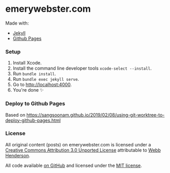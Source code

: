 # emerywebster.com

Made with:

- [Jekyll](https://jekyllrb.com/)
- [Github Pages](https://pages.github.com/)

### Setup

1. Install Xcode.
2. Install the command line developer tools `xcode-select --install`.
3. Run `bundle install`.
4. Run `bundle exec jekyll serve`.
5. Go to [http://localhost:4000](http://localhost:4000).
6. You're done ✨

### Deploy to Github Pages

Based on https://sangsoonam.github.io/2019/02/08/using-git-worktree-to-deploy-github-pages.html

### License

All original content (posts) on emerywebster.com is licensed under a [Creative Commons Attribution 3.0 Unported License](http://creativecommons.org/licenses/by/3.0/) attributable to [Webb Henderson](https://emerywebster.com/).

All code available [on GitHub](https://github.com/emerywebster/emerywebster.github.io/) and licensed under the [MIT license](http://opensource.org/licenses/MIT).